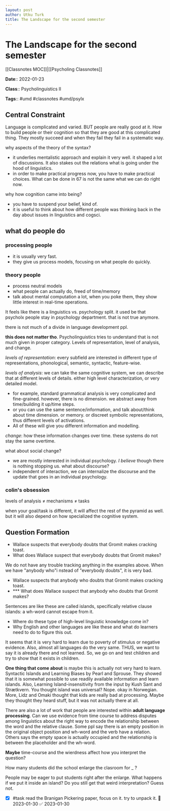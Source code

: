 ```yaml
---
layout: post
author: Utku Turk
title: The Landscape for the second semester
---
```


# The Landscape for the second semester

[[Classnotes MOC]]|[[Psycholing Classnotes]]

**Date**:: 2022-01-23

**Class**:: Psycholinguistics II

**Tags**:: #umd #classnotes  #umd/psylx

## Central Constraint

Language is complicated and varied. BUT people are really good at it. How to build people or their cognition so that they are good at this complicated thing. They mostly succeed and when they fail they fail in a systematic way.

why aspects of the theory of the syntax?
- it underlies mentalistic approach and explain it very well. it shaped a lot of discussions. It also stakes out the relations what is going under the hood of linguistics.
- in order to make practical progress now, you have to make practical choices. What can be done in 67 is not the same what we can do right now. 

why how cognition came into being?
- you have to suspend your belief, kind of. 
- it is useful to think about how different people was thinking back in the day about issues in linguistics and cogsci.

## what do people do

### processing people
- it is usually very fast. 
- they give us process models, focusing on what people do quickly.

### theory people
- process neutral models
- what people can actually do, freed of time/memory
- talk about mental computation a lot, when you poke them, they show little interest in real-time operations.

It feels like there is a linguistics vs. psychology split. it used be that psycholx people stay in psychology department. that is not true anymore. 

there is not much of a divide in language development ppl.

**this does not matter tho**. Psycholinguistics tries to understand that is not much given in proper category. Levels of representation, level of analysis, and change.

_levels of representation_: every subfield are interested in different type of representations, phonological, semantic, syntactic, feature-wise. 

*levels of analysis*: we can take the same cognitive system, we can describe that at different levels of details. either high level characterization, or very detailed model. 
- for example, standard grammatical analysis is very complicated and fine-grained. however, there is no dimension. we abstract away from time/building it up/time steps. 
- or you can use the same sentence/information, and talk about/think about time dimension. or memory. or discreet symbolic representations, thus different levels of activations. 
- All of these will give you different information and modelling.

_change_: how these information changes over time. these systems do not stay the same overtime. 

what about social change?
- we are mostly interested in individual psychology. _I believe_ though there is nothing stopping us.
what about discourse?
- independent of interaction, we can internalize the discourse and the update that goes in an individual psychology. 

### colin's obsession

levels of analysis $\neq$ mechanisms $\neq$ tasks

when your goal/task is different, it will affect the rest of the pyramid as well. but it will also depend on how specialized the cognitive system.


## Question Formation

- Wallace suspects that everybody doubts that Gromit makes cracking toast.
- What does Wallace suspect that everybody doubts that Gromit makes?

We do not have any trouble tracking anything in the examples above. When we have "anybody who"i nstead of "everybody doubts", it is very bad.

- Wallace suspects that anybody who doubts that Gromit makes cracking toast.
- *** What does Wallace suspect that anybody who doubts that Gromit makes?

Sentences are like these are called islands, specifically relative clause islands: a wh-word cannot escape from it.

- Where do these type of high-level linguistic knowledge come in?
- Why English and other languages are like these and what do learners need to do to figure this out. 

It seems that it is very hard to learn due to poverty of stimulus or negative evidence. Also, almost all languages do the very same. THUS, we want to say it is already there and not learned. So, we go on and test children and try to show that it exists in children.

**One thing that come about** is maybe this is actually not very hard to learn. Syntactic Islands and Learning Biases by Pearl and Sprouse. They showed that it is somewhat possible to use readily available information and learn islands. Also, Learning Island-insensitivity from the input by Kush Sant and Strætkvern. You thought island was universal? Nope. okay in Norwegian. More, Lidz and Omaki thought that kids are really bad at processing. Maybe they thought they heard stuff, but it was not actually there at all.

There are also a lot of work that people are interested within **adult language processing**. Can we use evidence from time course to address disputes among linguistics about the right way to encode the relationship between the word and the relative clause. Some ppl say there is an empty position in the original object position and wh-word and the verb have a relation. Others says the empty space is actually occupied and the relationship is between the placeholder and the wh-word. 

**Maybe** time-course and the wierdness affect how you interpret the question?

How many students did the school enlarge the clasroom for _ ?

People may be eager to put students right after the enlarge. What happens if we put it inside an island? Do you still get that weird interpretation? Guess not. 

- [x] #task read the Branigan Pickering paper, focus on it. try to unpack it. 📅 2023-01-30 ✅ 2023-01-30